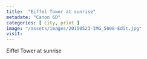```yaml
---
title:  "Eiffel Tower at sunrise"
metadate: "Canon 6D"
categories: [ city, print ]
image: "/assets/images/20150523-IMG_5008-Edit.jpg"
visit: 
---
```

Eiffel Tower at sunrise
